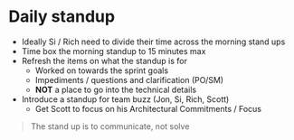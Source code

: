 # Daily standup

- Ideally Si / Rich need to divide their time across the morning stand ups
- Time box the morning standup to 15 minutes max
- Refresh the items on what the standup is for
	- Worked on towards the sprint goals
	- Impediments / questions and clarification (PO/SM)
	- **NOT** a place to go into the technical details
- Introduce a standup for team buzz (Jon, Si, Rich, Scott)
	- Get Scott to focus on his Architectural Commitments / Focus

> The stand up is to communicate, not solve
